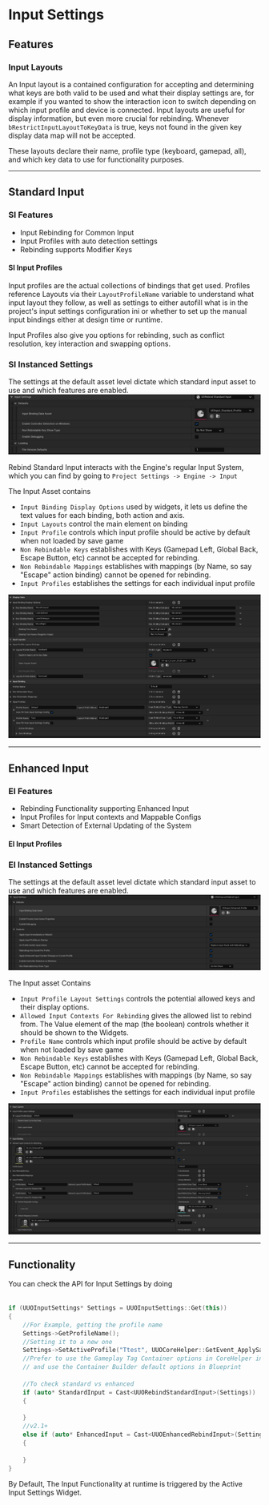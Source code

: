 # Input Settings

## Features

### Input Layouts

An Input layout is a contained configuration for accepting and determining what keys are both valid to be used and what their display settings are, for example if you wanted to show the interaction icon to switch depending on which input profile and device is connected. Input layouts are useful for display information, but even more crucial for rebinding. Whenever `bRestrictInputLayoutToKeyData` is true, keys not found in the given key display data map will not be accepted.  

These layouts declare their name, profile type (keyboard, gamepad, all), and which key data to use for functionality purposes.  

___  

## Standard Input

### SI Features

* Input Rebinding for Common Input  
* Input Profiles with auto detection settings  
* Rebinding supports Modifier Keys  

#### SI Input Profiles

Input profiles are the actual collections of bindings that get used. Profiles reference Layouts via their `LayoutProfileName` variable to understand what input layout they follow, as well as settings to either autofill what is in the project's input settings configuration ini or whether to set up the manual input bindings either at design time or runtime.  

Input Profiles also give you options for rebinding, such as conflict resolution, key interaction and swapping options.  

### SI Instanced Settings

The settings at the default asset level dictate which standard input asset to use and which features are enabled.  
![Input Standard](/Resources/Assets/SS_SettingsAsset_InputStandard.JPG)  

Rebind Standard Input interacts with the Engine's regular Input System, which you can find by going to `Project Settings -> Engine -> Input`

The Input Asset contains  

* `Input Binding Display Options` used by widgets, it lets us define the text values for each binding, both action and axis.  
* `Input Layouts` control the main element on binding  
* `Input Profile` controls which input profile should be active by default when not loaded by save game  
* `Non Rebindable Keys` establishes with Keys (Gamepad Left, Global Back, Escape Button, etc) cannot be accepted for rebinding.  
* `Non Rebindable Mappings` establishes with mappings (by Name, so say "Escape" action binding) cannot be opened for rebinding.  
* `Input Profiles` establishes the settings for each individual input profile  

![Input Asset](/Resources/Assets/SS_InputStandardAsset_Default.JPG)

___  

## Enhanced Input

### EI Features

* Rebinding Functionality supporting Enhanced Input  
* Input Profiles for Input contexts and Mappable Configs  
* Smart Detection of External Updating of the System  

#### EI Input Profiles

### EI Instanced Settings

The settings at the default asset level dictate which standard input asset to use and which features are enabled.  
![Image](/Resources/Assets/SS_SettingsAsset_InputEnhanced.jpg)  

The Input asset Contains  

* `Input Profile Layout Settings` controls the potential allowed keys and their display options.  
* `Allowed Input Contexts For Rebinding` gives the allowed list to rebind from. The Value element of the map (the boolean) controls whether it should be shown to the Widgets.  
* `Profile Name` controls which input profile should be active by default when not loaded by save game  
* `Non Rebindable Keys` establishes with Keys (Gamepad Left, Global Back, Escape Button, etc) cannot be accepted for rebinding.  
* `Non Rebindable Mappings` establishes with mappings (by Name, so say "Escape" action binding) cannot be opened for rebinding.  
* `Input Profiles` establishes the settings for each individual input profile  

![Input Asset](/Resources/Assets/SS_InputEnhancedAsset.JPG)  
___  

## Functionality

You can check the API for Input Settings by doing  

```cpp

if (UUOInputSettings* Settings = UUOInputSettings::Get(this))
{
    //For Example, getting the profile name
    Settings->GetProfileName();
    //Setting it to a new one
    Settings->SetActiveProfile("Ttest", UUOCoreHelper::GetEvent_ApplySave()));
    //Prefer to use the Gameplay Tag Container options in CoreHelper in C++,
    // and use the Container Builder default options in Blueprint

    //To check standard vs enhanced
    if (auto* StandardInput = Cast<UUORebindStandardInput>(Settings))
    {

    }
    //v2.1+
    else if (auto* EnhancedInput = Cast<UUOEnhancedRebindInput>(Settings))
    {

    }
}
```  

By Default, The Input Functionality at runtime is triggered by the Active Input Settings Widget.  
